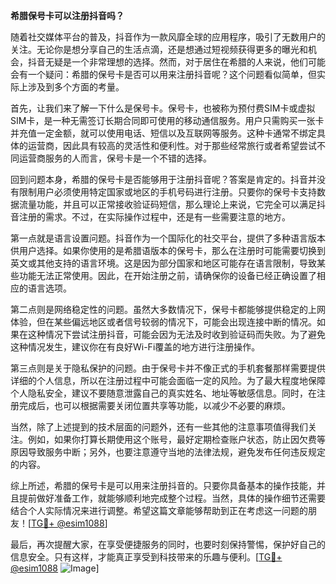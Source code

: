 **希腊保号卡可以注册抖音吗？**

随着社交媒体平台的普及，抖音作为一款风靡全球的应用程序，吸引了无数用户的关注。无论你是想分享自己的生活点滴，还是想通过短视频获得更多的曝光和机会，抖音无疑是一个非常理想的选择。然而，对于居住在希腊的人来说，他们可能会有一个疑问：希腊的保号卡是否可以用来注册抖音呢？这个问题看似简单，但实际上涉及到多个方面的考量。

首先，让我们来了解一下什么是保号卡。保号卡，也被称为预付费SIM卡或虚拟SIM卡，是一种无需签订长期合同即可使用的移动通信服务。用户只需购买一张卡并充值一定金额，就可以使用电话、短信以及互联网等服务。这种卡通常不绑定具体的运营商，因此具有较高的灵活性和便利性。对于那些经常旅行或者希望尝试不同运营商服务的人而言，保号卡是一个不错的选择。

回到问题本身，希腊的保号卡是否能够用于注册抖音呢？答案是肯定的。抖音并没有限制用户必须使用特定国家或地区的手机号码进行注册。只要你的保号卡支持数据流量功能，并且可以正常接收验证码短信，那么理论上来说，它完全可以满足抖音注册的需求。不过，在实际操作过程中，还是有一些需要注意的地方。

第一点就是语言设置问题。抖音作为一个国际化的社交平台，提供了多种语言版本供用户选择。如果你使用的是希腊语版本的保号卡，那么在注册时可能需要切换到英文或其他支持的语言环境。这是因为部分国家和地区可能存在语言限制，导致某些功能无法正常使用。因此，在开始注册之前，请确保你的设备已经正确设置了相应的语言选项。

第二点则是网络稳定性的问题。虽然大多数情况下，保号卡都能够提供稳定的上网体验，但在某些偏远地区或者信号较弱的情况下，可能会出现连接中断的情况。如果在这种情况下尝试注册抖音，可能会因为无法及时收到验证码而失败。为了避免这种情况发生，建议你在有良好Wi-Fi覆盖的地方进行注册操作。

第三点则是关于隐私保护的问题。由于保号卡并不像正式的手机套餐那样需要提供详细的个人信息，所以在注册过程中可能会面临一定的风险。为了最大程度地保障个人隐私安全，建议不要随意泄露自己的真实姓名、地址等敏感信息。同时，在注册完成后，也可以根据需要关闭位置共享等功能，以减少不必要的麻烦。

当然，除了上述提到的技术层面的问题外，还有一些其他的注意事项值得我们关注。例如，如果你打算长期使用这个账号，最好定期检查账户状态，防止因欠费等原因导致服务中断；另外，也要注意遵守当地的法律法规，避免发布任何违反规定的内容。

综上所述，希腊的保号卡是可以用来注册抖音的。只要你具备基本的操作技能，并且提前做好准备工作，就能够顺利地完成整个过程。当然，具体的操作细节还需要结合个人实际情况来进行调整。希望这篇文章能够帮助到正在考虑这一问题的朋友！[[TG💪+ @esim1088](https://t.me/s/esim1088)]

最后，再次提醒大家，在享受便捷服务的同时，也要时刻保持警惕，保护好自己的信息安全。只有这样，才能真正享受到科技带来的乐趣与便利。[[TG💪+ @esim1088](https://t.me/s/esim1088) ![Image](https://i.postimg.cc/4NQfJmqS/Snipaste-2025-05-13-00-14-12.png)]